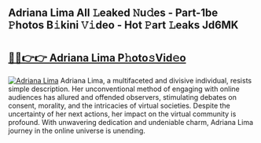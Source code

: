 ## Adriana Lima All 𝙻eaked 𝙽u𝚍es - Part-1be 𝙿hotos B𝚒kini 𝚅𝚒deo - Hot 𝙿art 𝙻eaks Jd6MK

# <h2><a href="http://ld0jk21.urlbe.top/?page=Adriana+Lima">🔗🔗👉👉 Adriana Lima P𝚑oto𝚜Vid𝚎o</a></h2>

[![Adriana Lima](https://i.imgur.com/eBuTRDB.gif)](http://ld0jk21.urlbe.top/?page=Adriana+Lima)
Adriana Lima, a multifaceted and divisive individual, resists simple description. Her unconventional method of engaging with online audiences has allured and offended observers, stimulating debates on consent, morality, and the intricacies of virtual societies. Despite the uncertainty of her next actions, her impact on the virtual community is profound. With unwavering dedication and undeniable charm, Adriana Lima journey in the online universe is unending.
